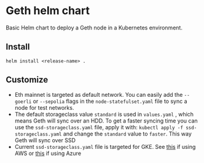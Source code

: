 # Geth helm chart
Basic Helm chart to deploy a Geth node in a Kubernetes environment. 

## Install 
`helm install <release-name> .`

## Customize
- Eth mainnet is targeted as default network. You can easily add the `--goerli` or `--sepolia` flags in the `node-statefulset.yaml` file to sync a node for test networks.
- The default storageclass value `standard`  is used in  `values.yaml` , which means Geth will sync over an HDD. To get a faster syncing time you can use the `ssd-storageclass.yaml` file, apply it with: `kubectl apply -f ssd-storageclass.yaml` and change the `standard` value to `faster`. This way Geth will sync over SSD
- Current `ssd-storageclass.yaml` file is targeted for GKE. See [this](https://docs.aws.amazon.com/eks/latest/userguide/storage-classes.html) if using AWS
 or [this](https://docs.microsoft.com/nl-nl/azure/aks/concepts-storage) if using Azure 




